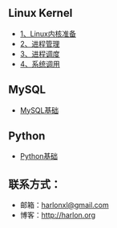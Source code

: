 ## Linux Kernel

* [1、Linux内核准备](https://github.com/Harlonxl/Learning-Note/wiki/1、Linux内核准备)
* [2、进程管理](https://github.com/Harlonxl/Learning-Note/wiki/2、进程管理)
* [3、进程调度](https://github.com/Harlonxl/Learning-Note/wiki/3、进程调度)
* [4、系统调用](https://github.com/Harlonxl/Learning-Note/wiki/4、系统调用)

## MySQL

* [MySQL基础](https://github.com/Harlonxl/Learning-Note/blob/master/mysql/mysql.md)


## Python

* [Python基础](https://github.com/Harlonxl/Learning-Note/blob/master/python/python.md)

## 联系方式：
- 邮箱：harlonxl@gmail.com
- 博客：http://harlon.org
